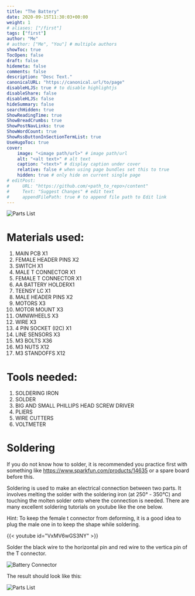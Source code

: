 ```yaml
---
title: "The Battery"
date: 2020-09-15T11:30:03+00:00
weight: 1
# aliases: ["/first"]
tags: ["first"]
author: "Me"
# author: ["Me", "You"] # multiple authors
showToc: true
TocOpen: false
draft: false
hidemeta: false
comments: false
description: "Desc Text."
canonicalURL: "https://canonical.url/to/page"
disableHLJS: true # to disable highlightjs
disableShare: false
disableHLJS: false
hideSummary: false
searchHidden: true
ShowReadingTime: true
ShowBreadCrumbs: true
ShowPostNavLinks: true
ShowWordCount: true
ShowRssButtonInSectionTermList: true
UseHugoToc: true
cover:
    image: "<image path/url>" # image path/url
    alt: "<alt text>" # alt text
    caption: "<text>" # display caption under cover
    relative: false # when using page bundles set this to true
    hidden: true # only hide on current single page
# editPost:
#     URL: "https://github.com/<path_to_repo>/content"
#     Text: "Suggest Changes" # edit text
#     appendFilePath: true # to append file path to Edit link
---
```




![Parts List](/img/PartsList.jpg)

# Materials used:

1. MAIN PCB X1
2. FEMALE HEADER PINS X2   
3. SWITCH X1
4. MALE T CONNECTOR X1
5. FEMALE T CONNECTOR X1
6. AA BATTERY HOLDERX1
7. TEENSY LC X1
8. MALE HEADER PINS X2
9. MOTORS X3
10. MOTOR MOUNT X3
11. OMNIWHEELS X3
12. WIRE X3
13. 4 PIN SOCKET (I2C) X1
14. LINE SENSORS X3
15. M3 BOLTS X36
16. M3 NUTS X12
17. M3 STANDOFFS X12

# Tools needed:

1. SOLDERING IRON
2. SOLDER
3. BIG AND SMALL PHILLIPS HEAD SCREW DRIVER
4. PLIERS
5. WIRE CUTTERS
6. VOLTMETER



# Soldering

If you do not know how to solder, it is recommended you practice first with something like https://www.sparkfun.com/products/14635 or a spare board before this.

Soldering is used to make an electrical connection between two parts. It involves melting the solder with the soldering iron (at 250° - 350°C) and touching the molten solder onto where the connection is needed. There are many excellent soldering tutorials on youtube like the one below.

Hint: To keep the female t connector from deforming, it is a good idea to plug the male one in to keep the shape while soldering.

{{< youtube id="VxMV6wGS3NY" >}}


Solder the black wire to the horizontal pin and red wire to the vertica pin of the T connector.

![Battery Connector](/img/steps/BatteryTConnectorBack.jpg)

The result should look like this:

![Parts List](/img/steps/TheBattery.jpg)
